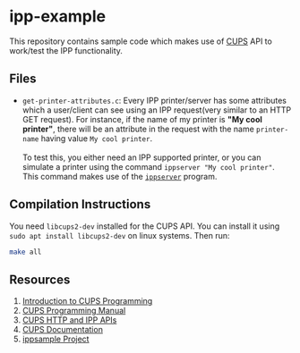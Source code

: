 # ipp-example

This repository contains sample code which makes use of [CUPS][1] API to work/test the IPP functionality.

## Files

- `get-printer-attributes.c`: Every IPP printer/server has some attributes which a user/client can see using an IPP request(very similar to an HTTP GET request). For instance, if the name of my printer is **"My cool printer"**, there will be an attribute in the request with the name `printer-name` having value `My cool printer`.<br><br>To test this, you either need an IPP supported printer, or you can simulate a printer using the command `ippserver "My cool printer"`. This command makes use of the [`ippserver`][2] program.

## Compilation Instructions

You need `libcups2-dev` installed for the CUPS API. You can install it using `sudo apt install libcups2-dev` on linux systems. Then run:


```bash
make all
```

## Resources

1. [Introduction to CUPS Programming](https://www.cups.org/doc/api-overview.html)
2. [CUPS Programming Manual](https://www.cups.org/doc/cupspm.html)
3. [CUPS HTTP and IPP APIs](https://www.cups.org/doc/api-httpipp.html)
4. [CUPS Documentation](https://www.cups.org/documentation.html)
5. [ippsample Project](http://istopwg.github.io/ippsample/index.html)

[1]: https://www.cups.org
[2]: http://istopwg.github.io/ippsample/ippserver.html

